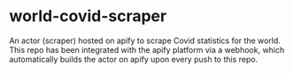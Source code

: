 # world-covid-scraper
An actor (scraper) hosted on apify to scrape Covid statistics for the world. This repo has been integrated with the apify platform via a webhook, which automatically builds the actor on apify upon every push to this repo. 
